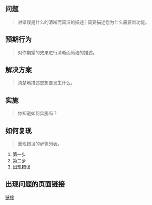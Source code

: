 <!--
感谢您开启一个 issue 🙌
此模板可帮助您创建有效的错误报告和创建有效的功能请求。
-->

## 问题

> 对错误是什么的清晰而简洁的描述 | 简要描述您为什么需要新功能。

## 预期行为

> 对你期望的效果进行清晰而简洁的描述。

## 解决方案

> 清楚地描述您想要发生什么。

## 实施

> 你知道如何实施吗？

## 如何复现

> 重现错误的步骤列表。

1. 第一步
2. 第二步
3. 出现错误

## 出现问题的页面链接

[链接](https://www.cnblogs.com/guangzan/)
